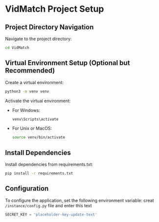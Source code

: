# VidMatch Project Setup

## Project Directory Navigation
Navigate to the project directory:
```bash
cd VidMatch
```

## Virtual Environment Setup (Optional but Recommended)
Create a virtual environment:
```bash
python3 -m venv venv
```

Activate the virtual environment:
- For Windows:
  ```bash
  venv\Scripts\activate
  ```
- For Unix or MacOS:
  ```bash
  source venv/bin/activate
  ```

## Install Dependencies
Install dependencies from requirements.txt:
```bash
pip install -r requirements.txt
```

## Configuration
To configure the application, set the following environment variable:
creat `/instance/config.py` file and enter this text
```python
SECRET_KEY = 'placeholder-key-update-text'
```

